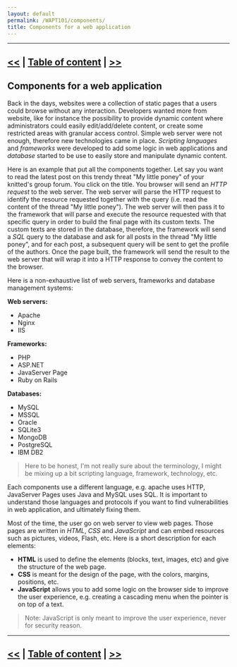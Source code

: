 ```yaml
---
layout: default
permalink: /WAPT101/components/
title: Components for a web application
---
```


---
[<<](https://beaujeant.github.io/WAPT101/introduction/) | [Table of content](https://beaujeant.github.io/WAPT101/) | [>>](https://beaujeant.github.io/WAPT101/http/)
---

Components for a web application
--------------------------------

Back in the days, websites were a collection of static pages that a users could browse without any interaction. Developers wanted more from website, like for instance the possibility to provide dynamic content where administrators could easily edit/add/delete content, or create some restricted areas with granular access control. Simple web server were not enough, therefore new technologies came in place. _Scripting languages_ and _frameworks_ were developed to add some logic in web applications and _database_ started to be use to easily store and manipulate dynamic content.

Here is an example that put all the components together. Let say you want to read the latest post on this trendy threat "My little poney" of your knitted's group forum. You click on the title. You browser will send an _HTTP request_ to the web server. The web server will parse the HTTP request to identify the resource requested together with the query (i.e. read the content of the thread "My little poney"). The web server will then pass it to the framework that will parse and execute the resource requested with that specific query in order to build the final page with its custom texts. The custom texts are stored in the database, therefore, the framework will send a _SQL_ query to the database and ask for all posts in the thread "My little poney", and for each post, a subsequent query will be sent to get the profile of the authors. Once the page built, the framework will send the result to the web server that will wrap it into a HTTP response to convey the content to the browser.

Here is a non-exhaustive list of web servers, frameworks and database management systems:

__Web servers:__
* Apache
* Nginx
* IIS

__Frameworks:__
* PHP
* ASP.NET
* JavaServer Page
* Ruby on Rails

__Databases:__
* MySQL
* MSSQL
* Oracle
* SQLite3
* MongoDB
* PostgreSQL
* IBM DB2

> Here to be honest, I'm not really sure about the terminology, I might be mixing up a bit scripting language, framework, technology, etc.

Each components use a different language, e.g. apache uses HTTP, JavaServer Pages uses Java and MySQL uses SQL. It is important to understand those languages and protocols if you want to find vulnerabilities in web application, and ultimately fixing them.

Most of the time, the user go on web server to view web pages. Those pages are written in _HTML_, _CSS_ and _JavaScript_ and can embed resources such as pictures, videos, Flash, etc. Here is a short description for each elements:
 * __HTML__ is used to define the elements (blocks, text, images, etc) and give the structure of the web page.
 * __CSS__ is meant for the design of the page, with the colors, margins, positions, etc.
 * __JavaScript__ allows you to add some logic on the browser side to improve the user experience, e.g. creating a cascading menu when the pointer is on top of a text.

> Note: JavaScript is only meant to improve the user experience, never for security reason.

---
[<<](https://beaujeant.github.io/WAPT101/introduction/) | [Table of content](https://beaujeant.github.io/WAPT101/) | [>>](https://beaujeant.github.io/WAPT101/http/)
---
